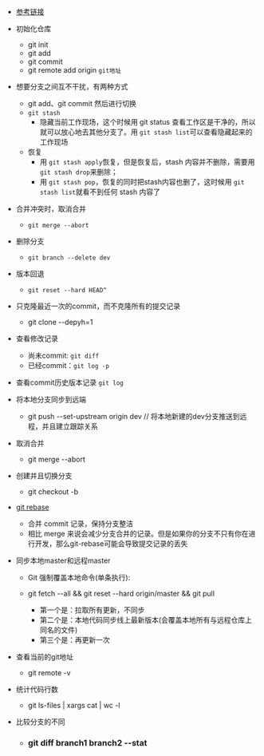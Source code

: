 - [参考链接](https://blog.csdn.net/qq_37140632/article/details/85786089?spm=1001.2101.3001.6650.1&utm_medium=distribute.pc_relevant.none-task-blog-2%7Edefault%7ECTRLIST%7ERate-1-85786089-blog-110071195.pc_relevant_antiscanv3&depth_1-utm_source=distribute.pc_relevant.none-task-blog-2%7Edefault%7ECTRLIST%7ERate-1-85786089-blog-110071195.pc_relevant_antiscanv3&utm_relevant_index=2)

- 初始化仓库

  - git init
  - git add 
  - git commit 
  - git remote add origin `git地址`

- 想要分支之间互不干扰，有两种方式

  - git add、git commit 然后进行切换
  - `git stash`
    - 隐藏当前工作现场，这个时候用 git status 查看工作区是干净的，所以就可以放心地去其他分支了。用 `git stash list`可以查看隐藏起来的工作现场
  - 恢复
    - 用 `git stash apply`恢复，但是恢复后，stash 内容并不删除，需要用 `git stash drop`来删除；
    - 用 `git stash pop`，恢复的同时把stash内容也删了，这时候用 `git stash list`就看不到任何 stash 内容了

- 合并冲突时，取消合并
  - `git merge --abort`

- 删除分支
  - `git branch --delete dev`

- 版本回退

  - ```
    git reset --hard HEAD^
    ```

- 只克隆最近一次的commit，而不克隆所有的提交记录
  - git  clone --depyh=1

- 查看修改记录

  - 尚未commit: `git diff`
  - 已经commit：`git log -p`

- 查看commit历史版本记录 `git log`

- 将本地分支同步到远端
  - git push --set-upstream origin dev      // 将本地新建的dev分支推送到远程，并且建立跟踪关系 

- 取消合并

  - git merge --abort

- 创建并且切换分支

  - git checkout -b 

- [git rebase](https://blog.csdn.net/Monsterof/article/details/125065210?ops_request_misc=%257B%2522request%255Fid%2522%253A%2522166910433416782395352934%2522%252C%2522scm%2522%253A%252220140713.130102334.pc%255Fall.%2522%257D&request_id=166910433416782395352934&biz_id=0&utm_medium=distribute.pc_search_result.none-task-blog-2~all~first_rank_ecpm_v1~rank_v31_ecpm-4-125065210-null-null.142^v66^control,201^v3^control_1,213^v2^t3_esquery_v2&utm_term=git%20rebase%20%E7%9A%84%E4%BD%9C%E7%94%A8&spm=1018.2226.3001.4187)

  - 合并 commit 记录，保持分支整洁
  - 相比 merge 来说会减少分支合并的记录。但是如果你的分支不只有你在进行开发，那么git-rebase可能会导致提交记录的丢失

- 同步本地master和远程master

  - Git 强制覆盖本地命令(单条执行):

  - git fetch --all &&  git reset --hard origin/master && git pull 

    - 第一个是：拉取所有更新，不同步
    - 第二个是：本地代码同步线上最新版本(会覆盖本地所有与远程仓库上同名的文件)
    - 第三个是：再更新一次

- 查看当前的git地址

  - git remote -v

- 统计代码行数

  -  git ls-files | xargs cat | wc -l
  
- 比较分支的不同

  - ###  git diff branch1 branch2 --stat

